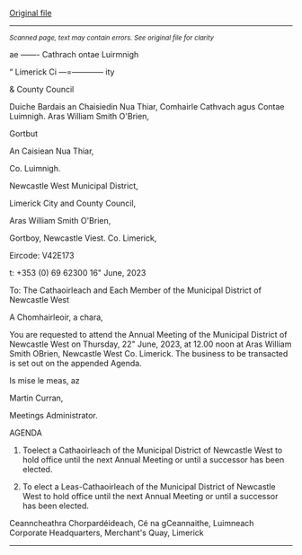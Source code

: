 [Original file](https://www.limerick.ie/sites/default/files/media/documents/2023-06/00-Agenda-Annual-Meeting-of-the-Municipal-District-of-Newcastle-West-22nd-June-2023.pdf)

---
*<small>Scanned page, text may contain errors. See original file for clarity</small>*  

ae ——- Cathrach
ontae Luirmnigh

“ Limerick Ci
—=———— ity

& County Council

Duiche Bardais an Chaisiedin Nua Thiar,
Comhairle Cathvach agus Contae Luimnigh.
Aras William Smith O'Brien,

Gortbut

An Caisiean Nua Thiar,

Co. Luimnigh.

Newcastle West Municipal District,

Limerick City and County Council,

Aras William Smith O'Brien,

Gortboy,
Newcastle Viest.
Co. Limerick,

Eircode: V42E173

t: +353 (0) 69 62300
16" June, 2023

To: The Cathaoirleach and Each Member of the Municipal District of Newcastle West

A Chomhairleoir, a chara,

You are requested to attend the Annual Meeting of the Municipal District of Newcastle West
on Thursday, 22" June, 2023, at 12.00 noon at Aras William Smith OBrien, Newcastle West
Co. Limerick. The business to be transacted is set out on the appended Agenda.

Is mise le meas,
az

Martin Curran,

Meetings Administrator.

AGENDA

1. Toelect a Cathaoirleach of the Municipal District of Newcastle West to hold office until
the next Annual Meeting or until a successor has been elected.

2. To elect a Leas-Cathaoirleach of the Municipal District of Newcastle West to hold
office until the next Annual Meeting or until a successor has been elected.

Ceanncheathra Chorpardéideach, Cé na gCeannaithe, Luimneach
Corporate Headquarters, Merchant's Quay, Limerick


---

